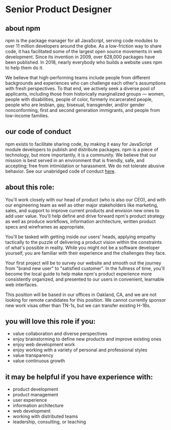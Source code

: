 # Senior Product Designer

## about npm

npm is the package manager for all JavaScript, serving code modules to
over 11 million developers around the globe. As a low-friction way to
share code, it has facilitated some of the largest open source
movements in web development. Since its invention in 2009, over
628,000 packages have been published. In 2018, nearly everybody who
builds a website uses npm to help them do it.

We believe that high-performing teams include people from different
backgrounds and experiences who can challenge each other's assumptions
with fresh perspectives. To that end, we actively seek a diverse pool
of applicants, including those from historically marginalized groups —
women, people with disabilities, people of color, formerly
incarcerated people, people who are lesbian, gay, bisexual,
transgender, and/or gender nonconforming, first and second generation
immigrants, and people from low-income families.

## our code of conduct

npm exists to facilitate sharing code, by making it easy for
JavaScript module developers to publish and distribute packages.  npm
is a piece of technology, but more importantly, it is a community.  We
believe that our mission is best served in an environment that is
friendly, safe, and accepting; free from intimidation or harassment.
We do not tolerate abusive behavior.  See our unabridged code of
conduct [here](https://www.npmjs.com/policies/conduct).

## about this role:

You'll work closely with our head of product (who is also our CEO),
and with our engineering team as well as other major stakeholders like
marketing, sales, and support to improve current products and envision
new ones to add user value. You'll help define and drive forward npm's
product strategy as well as produce workflows, information
architecture, written product specs and wireframes as appropriate.

You'll be tasked with getting inside our users' heads, applying
empathy tactically to the puzzle of delivering a product vision within
the constraints of what's possible in reality. While you might not be
a software developer yourself, you are familiar with their experience
and the challenges they face.

Your first project will be to survey our website and smooth out the
journey from "brand new user" to "satisfied customer".  In the
fullness of time, you'll become the local guide to help make npm's
product experience more consistently organized, and presented to our
users in convenient, learnable web interfaces.

This position will be based in our offices in Oakland, CA, and we are
not looking for remote candidates for this position.  We cannot
currently sponsor new work visas other than TN-1s, but we can transfer
existing H-1Bs.

## you will love this role if you:

- value collaboration and diverse perspectives
- enjoy brainstorming to define new products and improve existing ones
- enjoy web development work
- enjoy working with a variety of personal and professional styles
- value transparency
- value continuous growth

## it may be helpful if you have experience with:

- product development
- product management
- user experience
- information architecture
- web development
- working with distributed teams
- leadership, consulting, or teaching
